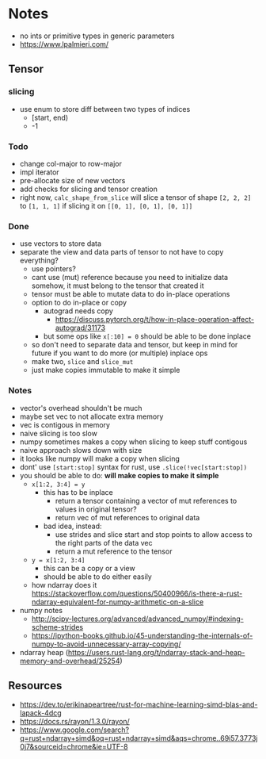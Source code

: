 # Notes

-   no ints or primitive types in generic parameters
-   https://www.lpalmieri.com/

## Tensor

### slicing

-   use enum to store diff between two types of indices
    -   [start, end)
    -   -1

### Todo

-   change col-major to row-major
-   impl iterator
-   pre-allocate size of new vectors
-   add checks for slicing and tensor creation
-   right now, `calc_shape_from_slice` will slice a tensor of shape `[2, 2, 2]` to `[1, 1, 1]` if slicing it on `[[0, 1], [0, 1], [0, 1]]`

### Done

-   use vectors to store data
-   separate the view and data parts of tensor to not have to copy everything?
    -   use pointers?
    -   cant use (mut) reference because you need to initialize data somehow, it must belong to the tensor that created it
    -   tensor must be able to mutate data to do in-place operations
    -   option to do in-place or copy
        -   autograd needs copy
            -   https://discuss.pytorch.org/t/how-in-place-operation-affect-autograd/31173
        -   but some ops like `x[:10] = 0` should be able to be done inplace
    -   so don't need to separate data and tensor, but keep in mind for future if you want to do more (or multiple) inplace ops
    -   make two, `slice` and `slice_mut`
    -   just make copies immutable to make it simple

### Notes

-   vector's overhead shouldn't be much
-   maybe set vec to not allocate extra memory
-   vec is contigous in memory
-   naive slicing is too slow
-   numpy sometimes makes a copy when slicing to keep stuff contigous
-   naive approach slows down with size
-   it looks like numpy will make a copy when slicing
-   dont' use `[start:stop]` syntax for rust, use `.slice(!vec[start:stop])`
-   you should be able to do: **will make copies to make it simple**
    -   `x[1:2, 3:4] = y`
        -   this has to be inplace
            -   return a tensor containing a vector of mut references to values in original tensor?
            -   return vec of mut references to original data
        -   bad idea, instead:
            -   use strides and slice start and stop points to allow access to the right parts of the data vec
            -   return a mut reference to the tensor
    -   `y = x[1:2, 3:4]`
        -   this can be a copy or a view
        -   should be able to do either easily
    -   how ndarray does it https://stackoverflow.com/questions/50400966/is-there-a-rust-ndarray-equivalent-for-numpy-arithmetic-on-a-slice
-   numpy notes
    -   http://scipy-lectures.org/advanced/advanced_numpy/#indexing-scheme-strides
    -   https://ipython-books.github.io/45-understanding-the-internals-of-numpy-to-avoid-unnecessary-array-copying/
-   ndarray heap (https://users.rust-lang.org/t/ndarray-stack-and-heap-memory-and-overhead/25254)

## Resources

-   https://dev.to/erikinapeartree/rust-for-machine-learning-simd-blas-and-lapack-4dcg
-   https://docs.rs/rayon/1.3.0/rayon/
-   https://www.google.com/search?q=rust+ndarray+simd&oq=rust+ndarray+simd&aqs=chrome..69i57.3773j0j7&sourceid=chrome&ie=UTF-8
